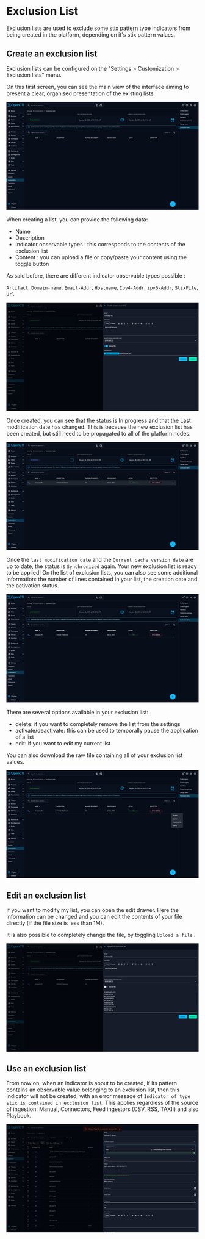 # Exclusion List

Exclusion lists are used to exclude some stix pattern type indicators from being created in the platform, depending on it's stix pattern values.


## Create an exclusion  list
Exclusion lists can be configured on the "Settings > Customization > Exclusion lists" menu.

On this first screen, you can see the main view of the interface aiming to present a clear, organised presentation of the existing lists.

![Exclusion lists interface](./assets/exclusion-lists/exclusion-lists-interface.png)

When creating a list, you can provide the following data:

- Name
- Description
- Indicator observable types : this corresponds to the contents of the exclusion list
- Content : you can upload a file or copy/paste your content using the toggle button

As said before, there are different indicator observable types possible :

`Artifact`, `Domain-name`, `Email-Addr`, `Hostname`, `Ipv4-Addr`, `ipv6-Addr`, `StixFile`, `Url`

![Exclusion lists creation drawer](./assets/exclusion-lists/exclusion-lists-creation-drawer.png)

Once created, you can see that the status is In progress and that the Last modification date has changed.
This is because the new exclusion list has been created, but still need to be propagated to all of the platform nodes.

![Exclusion lists in progress](./assets/exclusion-lists/exclusion-lists-interface-in-progress.png)

Once the `last modification date` and the `Current cache version date` are up to date, the status is `Synchronized` again. Your new exclusion list is ready to be applied!
On the list of exclusion lists, you can also see some additional information: the number of lines contained in your list, the creation date and the activation status.

![Exclusion lists with list](./assets/exclusion-lists/exclusion-lists-interface-with-list.png)

There are several options available in your exclusion list:

- delete: if you want to completely remove the list from the settings
- activate/deactivate: this can be used to temporally pause the application of a list
- edit: if you want to edit my current list

You can also download the raw file containing all of your exclusion list values.

![Exclusion lists popover](./assets/exclusion-lists/exclusion-lists-popover.png)

## Edit an exclusion list

If you want to modify my list, you can open the edit drawer.
Here the information can be changed and you can edit the contents of your file directly (if the file size is less than 1M).

It is also possible to completely change the file, by toggling `Upload a file` .

![Exclusion lists edition drawer](./assets/exclusion-lists/exclusion-lists-edition-drawer.png)

## Use an exclusion list

From now on, when an indicator is about to be created, if its pattern contains an observable value belonging to an exclusion list, then this indicator will not be created, with an error message of `Indicator of type stix is contained in exclusion list`.
This applies regardless of the source of ingestion: Manual, Connectors, Feed ingestors (CSV, RSS, TAXII) and also Playbook.

![Exclusion lists indicator creation](./assets/exclusion-lists/exclusion-lists-indicator-creation.png)